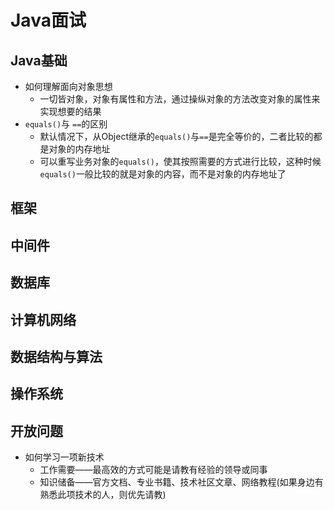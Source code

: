 # Java面试

## Java基础
- 如何理解面向对象思想  
  - 一切皆对象，对象有属性和方法，通过操纵对象的方法改变对象的属性来实现想要的结果  
- `equals()`与 `==`的区别  
  - 默认情况下，从Object继承的`equals()`与`==`是完全等价的，二者比较的都是对象的内存地址
  - 可以重写业务对象的`equals()`，使其按照需要的方式进行比较，这种时候`equals()`一般比较的就是对象的内容，而不是对象的内存地址了
## 框架

## 中间件

## 数据库

## 计算机网络

## 数据结构与算法

## 操作系统

## 开放问题
- 如何学习一项新技术
  - 工作需要——最高效的方式可能是请教有经验的领导或同事
  - 知识储备——官方文档、专业书籍、技术社区文章、网络教程(如果身边有熟悉此项技术的人，则优先请教)

